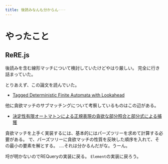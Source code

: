 ```yaml
---
title: 後読みなんも分からん‥‥
---
```


# やったこと

## ReRE.js

後読みを含む線形マッチについて検討していたけどやはり厳しい。
完全に行き詰まっていた。

とりあえず、この論文を読んでいた。

- [Tagged Deterministic Finite Automata with Lookahead](https://arxiv.org/abs/1907.08837)

他に貪欲マッチのサブマッチングについて考察しているものはこの辺がある。

- [決定性有限オートマトンによる正規表現の貪欲な部分照合と部分式による捕獲](https://ci.nii.ac.jp/naid/170000131135/)

貪欲マッチを上手く実装するには、基本的にはパーズツリーを求めて計算する必要がある。
で、パーズツリーに貪欲マッチの性質を反映した順序を入れて、その最小の要素を解とする。
‥‥それは分かるんだがな。うーん。

埒が明かないのでREQueryの実装に戻る。
`Element`の実装に戻ろう。
